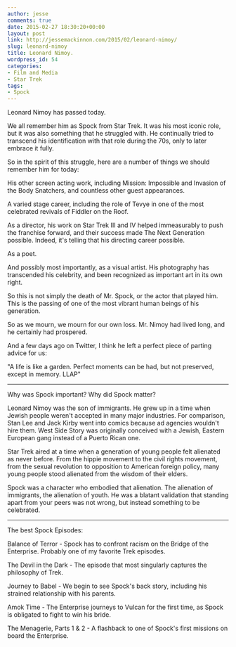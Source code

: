 ```yaml
---
author: jesse
comments: true
date: 2015-02-27 18:30:20+00:00
layout: post
link: http://jessemackinnon.com/2015/02/leonard-nimoy/
slug: leonard-nimoy
title: Leonard Nimoy.
wordpress_id: 54
categories:
- Film and Media
- Star Trek
tags:
- Spock
---
```


Leonard Nimoy has passed today.

We all remember him as Spock from Star Trek. It was his most iconic role, but it was also something that he struggled with. He continually tried to transcend his identification with that role during the 70s, only to later embrace it fully.

So in the spirit of this struggle, here are a number of things we should remember him for today:




His other screen acting work, including Mission: Impossible and Invasion of the Body Snatchers, and countless other guest appearances.

A varied stage career, including the role of Tevye in one of the most celebrated revivals of Fiddler on the Roof.

As a director, his work on Star Trek III and IV helped immeasurably to push the franchise forward, and their success made The Next Generation possible. Indeed, it's telling that his directing career possible.

As a poet.

And possibly most importantly, as a visual artist. His photography has transcended his celebrity, and been recognized as important art in its own right.

So this is not simply the death of Mr. Spock, or the actor that played him. This is the passing of one of the most vibrant human beings of his generation.

So as we mourn, we mourn for our own loss. Mr. Nimoy had lived long, and he certainly had prospered.

And a few days ago on Twitter, I think he left a perfect piece of parting advice for us:

"A life is like a garden. Perfect moments can be had, but not preserved, except in memory. LLAP"



* * *






Why was Spock important? Why did Spock matter?  
  
Leonard Nimoy was the son of immigrants. He grew up in a time when Jewish people weren't accepted in many major industries. For comparison, Stan Lee and Jack Kirby went into comics because ad agencies wouldn't hire them. West Side Story was originally conceived with a Jewish, Eastern European gang instead of a Puerto Rican one.  
  
Star Trek aired at a time when a generation of young people felt alienated as never before. From the hippie movement to the civil rights movement, from the sexual revolution to opposition to American foreign policy, many young people stood alienated from the wisdom of their elders.  
  
Spock was a character who embodied that alienation. The alienation of immigrants, the alienation of youth. He was a blatant validation that standing apart from your peers was not wrong, but instead something to be celebrated.



* * *



The best Spock Episodes:  
  
Balance of Terror - Spock has to confront racism on the Bridge of the Enterprise. Probably one of my favorite Trek episodes.  
  
The Devil in the Dark - The episode that most singularly captures the philosophy of Trek.  
  
Journey to Babel - We begin to see Spock's back story, including his strained relationship with his parents.  
  
Amok Time - The Enterprise journeys to Vulcan for the first time, as Spock is obligated to fight to win his bride.  
  
The Menagerie, Parts 1 & 2 - A flashback to one of Spock's first missions on board the Enterprise.
